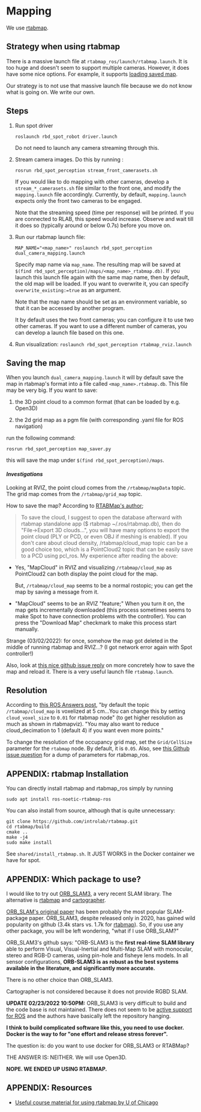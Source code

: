 # Mapping

We use [rtabmap](http://introlab.github.io/rtabmap/).

## Strategy when using rtabmap
There is a massive launch file at `rtabmap_ros/launch/rtabmap.launch`.
It is too huge and doesn't seem to support multiple cameras.
However, it does have some nice options. For example,
it supports [loading saved map]((https://github.com/introlab/rtabmap_ros/issues/228#issuecomment-376218928)).

Our strategy is to not use that massive launch file because we
do not know what is going on. We write our own.


## Steps

1. Run spot driver
   ```
   roslaunch rbd_spot_robot driver.launch
   ```

   Do not need to launch any camera streaming through this.

2. Stream camera images. Do this by running :
   ```
   rosrun rbd_spot_perception stream_front_camerasets.sh
   ```

   If you would like to do mapping with other cameras,
   develop a `stream_*_camerasets.sh` file similar to
   the front one, and modify the `mapping.launch` file
   accordingly. Currently, by default, `mapping.launch`
   expects only the front two cameras to be engaged.

   Note that the streaming speed (time per response) will
   be printed. If you are connected to RLAB, this speed
   would increase. Observe and wait till it does so
   (typically around or below 0.7s) before you move on.

3. Run our rtabmap launch file:
   ```
   MAP_NAME="<map_name>" roslaunch rbd_spot_perception dual_camera_mapping.launch
   ```
   Specify map name via `map_name`. The resulting map
   will be saved at `$(find rbd_spot_perception)/maps/<map_name>_rtabmap.db)`.
   If you launch this launch file again with the same map name,
   then by default, the old map will be loaded. If you want to
   overwrite it, you can specify `overwrite_existing:=true`
   as an argument.

   Note that the map name should be set as an environment variable,
   so that it can be accessed by another program.

   It by default uses the two front cameras; you can
   configure it to use two other cameras. If you
   want to use a different number of cameras, you
   can develop a launch file based on this one.


4. Run visualization: `roslaunch rbd_spot_perception rtabmap_rviz.launch`


## Saving the map

When you launch `dual_camera_mapping.launch` it will by default save
the map in rtabmap's format into a file called `<map_name>.rtabmap.db`.
This file may be very big. If you want to save:

1. the 3D point cloud to a common format (that can be loaded by e.g. Open3D)

2. the 2d grid map as a pgm file (with corresponding .yaml file for ROS navigation)

run the following command:
```
rosrun rbd_spot_perception map_saver.py
```
this will save the map under `$(find rbd_spot_perception)/maps`.


#### _Investigations_
Looking at RVIZ, the point cloud comes from the `/rtabmap/mapData` topic.
The grid map comes from the `/rtabmap/grid_map` topic.

How to save the map? According to [RTABMap's author](https://github.com/introlab/rtabmap_ros/issues/215#issuecomment-357742873);
>To save the cloud, I suggest to open the database afterward with rtabmap
>standalone app ($ rtabmap ~/.ros/rtabmap.db), then do "File->Export 3D
>clouds...", you will have many options to export the point cloud (PLY or PCD,
>or even OBJ if meshing is enabled). If you don't care about cloud density,
>/rtabmap/cloud_map topic can be a good choice too, which is a PointCloud2 topic
>that can be easily save to a PCD using pcl_ros.
My experience after reading the above:
- Yes, "MapCloud" in RVIZ and visualizing `/rtabmap/cloud_map` as PointCloud2
  can both display the point cloud for the map.

  But, `/rtabmap/cloud_map` seems to be a normal rostopic; you can get
  the map by saving a message from it.

- "MapCloud" seems to be an RVIZ "feature;" When you turn it on, the map
  gets incrementally downloaded (this process sometimes seems to make Spot to
  have connection problems with the controller). You can press the "Download Map"
  checkmark to make this process start manually.

Strange (03/02/2022): for once, somehow the map got deleted in the middle of running
rtabmap and RVIZ...? (I got network error again with Spot controller!)

Also, look at [this nice github issue reply](https://github.com/introlab/rtabmap_ros/issues/228#issuecomment-376218928)
on more concretely how to save the map and reload it. There is a very useful
launch file `rtabmap.launch`.

## Resolution

According to [this ROS Answers
post](https://answers.ros.org/question/239760/how-to-get-maps-point-cloud-from-rtab_map/?answer=239768#post-id-239768),
"by default the topic `/rtabmap/cloud_map` is voxelized at 5 cm...You can change
this by setting `cloud_voxel_size` to `0.01` for rtabmap node" (to get higher
resolution as much as shown in rtabmapviz). "You may also want to reduce
cloud_decimation to 1 (default 4) if you want even more points."

To change the resolution of the occupancy grid map,
set the `Grid/CellSize` parameter for the `rtabmap` node.
By default, it is `0.05`. Also, see [this Github issue question](https://github.com/introlab/rtabmap_ros/issues/717#issue-1138872131)
for a dump of parameters for rtabmap_ros.


## APPENDIX: rtabmap Installation

You can directly install rtabmap and rtabmap_ros simply by running
```
sudo apt install ros-noetic-rtabmap-ros
```
You can also install from source, although that is quite unnecessary:
```
git clone https://github.com/introlab/rtabmap.git
cd rtabmap/build
cmake ..
make -j4
sudo make install
```
See `shared/install_rtabmap.sh`. It JUST WORKS in the Docker container we have for spot.


## APPENDIX: Which package to use?

 I would like to try out [ORB_SLAM3](https://github.com/UZ-SLAMLab/ORB_SLAM3),
 a very recent SLAM library. The alternative is [rtabmap](https://github.com/introlab/rtabmap)
 and [cartographer](https://google-cartographer.readthedocs.io/en/latest/).

[ORB_SLAM's original paper](https://ieeexplore.ieee.org/stamp/stamp.jsp?arnumber=7219438) has been probably the most popular
SLAM-package paper. ORB_SLAM3, despite released only in 2020, has
gained wild popularity on github (3.4k stars vs. 1.7k for [rtabmap](https://github.com/introlab/rtabmap)).
So, if you use any other package, you will be left wondering,
"what if I use ORB_SLAM?"

ORB_SLAM3's github says: "ORB-SLAM3 is the **first real-time SLAM library** able to
perform Visual, Visual-Inertial and Multi-Map SLAM with monocular, stereo and
RGB-D cameras, using pin-hole and fisheye lens models. In all sensor
configurations, **ORB-SLAM3 is as robust as the best systems available in the**
**literature, and significantly more accurate.**

There is no other choice than ORB_SLAM3.

Cartographer is not considered because it does not provide RGBD SLAM.

**UPDATE 02/23/2022 10:50PM:** ORB_SLAM3 is very difficult to build and the code base is not maintained.
There does not seem to be [active support for ROS](https://github.com/UZ-SLAMLab/ORB_SLAM3/issues/480)
and the authors have basically left the repository hanging.

**I think to build complicated software like this, you need to use docker. Docker is the way to for "one effort and release stress forever".**

The question is: do you want to use docker for ORB_SLAM3 or RTABMap?

THE ANSWER IS: NEITHER. We will use Open3D.

**NOPE. WE ENDED UP USING RTABMAP.**


## APPENDIX: Resources

* [Useful course material for using rtabmap by U of Chicago](http://people.cs.uchicago.edu/~aachien/Teaching/CS234-W17/CourseMaterials/Lab4.pdf)
